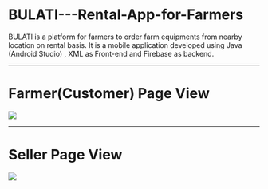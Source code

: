 # BULATI---Rental-App-for-Farmers
BULATI is a platform for farmers to order farm equipments from nearby location on rental basis. It is a mobile application developed using Java (Android Studio) , XML as Front-end and Firebase as backend.
<hr>
<b><h1>Farmer(Customer) Page View</h1></b>

![](Customer_Video.gif)
<hr>
<b><h1>Seller Page View</h1></b>

![](Seller_Video.gif)
